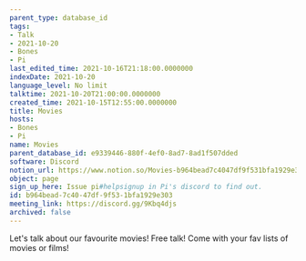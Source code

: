 ```yaml
---
parent_type: database_id
tags:
- Talk
- 2021-10-20
- Bones
- Pi
last_edited_time: 2021-10-16T21:18:00.0000000
indexDate: 2021-10-20
language_level: No limit
talktime: 2021-10-20T21:00:00.0000000
created_time: 2021-10-15T12:55:00.0000000
title: Movies
hosts:
- Bones
- Pi
name: Movies
parent_database_id: e9339446-880f-4ef0-8ad7-8ad1f507dded
software: Discord
notion_url: https://www.notion.so/Movies-b964bead7c4047df9f531bfa1929e303
object: page
sign_up_here: Issue pi#helpsignup in Pi's discord to find out.
id: b964bead-7c40-47df-9f53-1bfa1929e303
meeting_link: https://discord.gg/9Kbq4djs
archived: false
---
```


Let's talk about our favourite movies!
Free talk! Come with your fav lists of movies or films!


